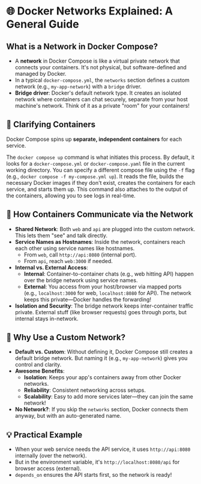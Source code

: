 # 🌐 Docker Networks Explained: A General Guide

## What is a Network in Docker Compose?
- A **network** in Docker Compose is like a virtual private network that connects your containers. It's not physical, but software-defined and managed by Docker.
- In a typical `docker-compose.yml`, the `networks` section defines a custom network (e.g., `my-app-network`) with a `bridge` driver.
- **Bridge driver**: Docker's default network type. It creates an isolated network where containers can chat securely, separate from your host machine's network. Think of it as a private "room" for your containers!

## 🐳 Clarifying Containers
Docker Compose spins up **separate, independent containers** for each service.

The `docker compose up` command is what initiates this process. By default, it looks for a `docker-compose.yml` or `docker-compose.yaml` file in the current working directory. You can specify a different compose file using the `-f` flag (e.g., `docker compose -f my-compose.yml up`). It reads the file, builds the necessary Docker images if they don't exist, creates the containers for each service, and starts them up. This command also attaches to the output of the containers, allowing you to see logs in real-time.

## 🔗 How Containers Communicate via the Network
- **Shared Network**: Both `web` and `api` are plugged into the custom network. This lets them "see" and talk directly.
- **Service Names as Hostnames**: Inside the network, containers reach each other using service names like hostnames.
  - From `web`, call `http://api:8080` (internal port).
  - From `api`, reach `web:3000` if needed.
- **Internal vs. External Access**:
  - **Internal**: Container-to-container chats (e.g., web hitting API) happen over the bridge network using service names.
  - **External**: You access from your host/browser via mapped ports (e.g., `localhost:3000` for web, `localhost:8080` for API). The network keeps this private—Docker handles the forwarding!
- **Isolation and Security**: The bridge network keeps inter-container traffic private. External stuff (like browser requests) goes through ports, but internal stays in-network.

## 🌟 Why Use a Custom Network?
- **Default vs. Custom**: Without defining it, Docker Compose still creates a default bridge network. But naming it (e.g., `my-app-network`) gives you control and clarity.
- **Awesome Benefits**:
  - **Isolation**: Keeps your app's containers away from other Docker networks.
  - **Reliability**: Consistent networking across setups.
  - **Scalability**: Easy to add more services later—they can join the same network!
- **No Network?**: If you skip the `networks` section, Docker connects them anyway, but with an auto-generated name.

## 💡 Practical Example
- When your web service needs the API service, it uses `http://api:8080` internally (over the network).
- But in the environment variable, it's `http://localhost:8080/api` for browser access (external).
- `depends_on` ensures the API starts first, so the network is ready!
